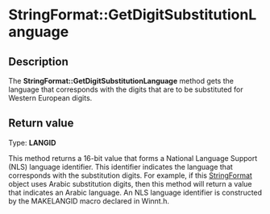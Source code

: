 # StringFormat::GetDigitSubstitutionLanguage

## Description

The **StringFormat::GetDigitSubstitutionLanguage** method gets the language that corresponds with the digits that are to be substituted for Western European digits.

## Return value

Type: **LANGID**

This method returns a 16-bit value that forms a National Language Support (NLS) language identifier. This identifier indicates the language that corresponds with the substitution digits. For example, if this
[StringFormat](https://learn.microsoft.com/windows/desktop/api/gdiplusstringformat/nl-gdiplusstringformat-stringformat) object uses Arabic substitution digits, then this method will return a value that indicates an Arabic language. An NLS language identifier is constructed by the MAKELANGID macro declared in Winnt.h.